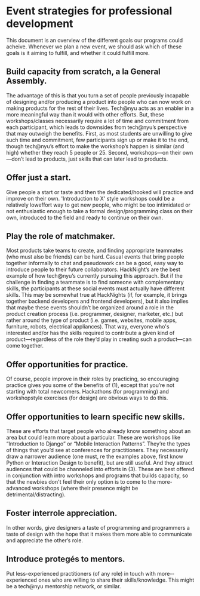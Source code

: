 # Event strategies for professional development
This document is an overview of the different goals our programs could acheive. Whenever we plan a new event, we should ask which of these goals is it aiming to fulfill, and whether it could fulfill more.

## Build capacity from scratch, a la General Assembly.
The advantage of this is that you turn a set of people previously incapable of designing and/or producing a product into people who can now work on making products for the rest of their lives. Tech@nyu acts as an enabler in a more meaningful way than it would with other efforts. But, these workshops/classes necessarily require a lot of time and commitment from each participant, which leads to downsides from tech@nyu’s perspective that may outweigh the benefits. First, as most students are unwilling to give such time and commitment, few participants sign up or make it to the end, though tech@nyu’s effort to make the workshop’s happen is similar (and high) whether they reach 5 people or 25. Second, workshops—on their own—don’t lead to products, just skills that can later lead to products.

## Offer just a start.
Give people a start or taste and then the dedicated/hooked will practice and improve on their own. 'Introduction to X' style workshops could be a relatively low­effort way to get new people, who might be too intimidated or not enthusiastic enough to take a formal design/programming class on their own, introduced to the field and ready to continue on their own.

## Play the role of matchmaker.
Most products take teams to create, and finding appropriate teammates (who must also be friends) can be hard. Casual events that bring people together informally to chat and pseudo­work can be a good, easy way to introduce people to their future collaborators. HackNight’s are the best example of how tech@nyu’s currently pursuing this approach. But if the challenge in finding a teammate is to find someone with complementary skills, the participants at these social events must actually have different skills. This may be somewhat true at HackNights (if, for example, it brings together backend developers and frontend developers), but it also implies that maybe these events shouldn’t be organized around a role in the product creation process (i.e. programmer, designer, marketer, etc.) but rather around the type of product (i.e. games, websites, mobile apps, furniture, robots, electrical appliances). That way, everyone who's interested and/or has the skills required to contribute a given kind of product—regardless of the role they’d play in creating such a product—can come together.

## Offer opportunities for practice.
Of course, people improve in their roles by practicing, so encouraging practice gives you some of the benefits of (1), except that you’re not starting with total newcomers. Hackathons (for programming) and workshop­style exercises (for design) are obvious ways to do this. 

## Offer opportunities to learn specific new skills.
These are efforts that target people who already know something about an area but could learn more about a particular. These are workshops like “Introduction to Django” or “Mobile Interaction Patterns”. They’re the types of things that you’d see at conferences for practitioners. They necessarily draw a narrower audience (one must, re the examples above, first know Python or Interaction Design to benefit), but are still useful. And they attract audiences that could be channeled into efforts in (3). These are best offered in conjunction with intro workshops and programs that builds capacity, so that the newbies don't feel their only option is to come to the more-advanced workshops (where their presence might be detrimental/distracting).

## Foster inter­role appreciation.
In other words, give designers a taste of programming and programmers a taste of design with the hope that it makes them more able to communicate and appreciate the other’s role. 

## Introduce protegés to mentors.
Put less-­experienced practitioners (of any role) in touch with more-­experienced ones who are willing to share their skills/knowledge. This might be a tech@nyu mentorship network, or similar.
